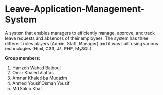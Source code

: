 # Leave-Application-Management-System

A system that enables managers to efficiently manage, approve, and track leave requests and absences of their employees. The system has three different roles players (Admin, Staff, Manager) and it was built using various technologies (Html, CSS, JS, PHP, MySQL).

**Group members:**
1. Hamzeh Wahed Bajbouj 
2. Omar Khaled Alattas 
3. Ammar Khaled ba Muqadm 
4. Ahmed Yousif Osman Yousif
5. Md Sakib Khan
